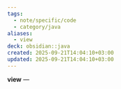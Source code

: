 ```yaml
---
tags:
  - note/specific/code
  - category/java
aliases:
  - view
deck: obsidian::java
created: 2025-09-21T14:04:10+03:00
updated: 2025-09-21T14:04:10+03:00
---
```


**view**
—
```java

```


